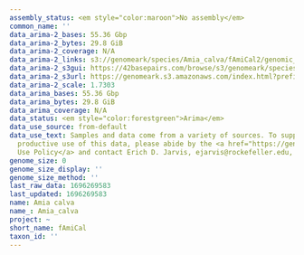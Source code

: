 ```yaml
---
assembly_status: <em style="color:maroon">No assembly</em>
common_name: ''
data_arima-2_bases: 55.36 Gbp
data_arima-2_bytes: 29.8 GiB
data_arima-2_coverage: N/A
data_arima-2_links: s3://genomeark/species/Amia_calva/fAmiCal2/genomic_data/arima/<br>
data_arima-2_s3gui: https://42basepairs.com/browse/s3/genomeark/species/Amia_calva/fAmiCal2/genomic_data/arima/
data_arima-2_s3url: https://genomeark.s3.amazonaws.com/index.html?prefix=species/Amia_calva/fAmiCal2/genomic_data/arima/
data_arima-2_scale: 1.7303
data_arima_bases: 55.36 Gbp
data_arima_bytes: 29.8 GiB
data_arima_coverage: N/A
data_status: <em style="color:forestgreen">Arima</em>
data_use_source: from-default
data_use_text: Samples and data come from a variety of sources. To support fair and
  productive use of this data, please abide by the <a href="https://genome10k.soe.ucsc.edu/data-use-policies/">Data
  Use Policy</a> and contact Erich D. Jarvis, ejarvis@rockefeller.edu, with any questions.
genome_size: 0
genome_size_display: ''
genome_size_method: ''
last_raw_data: 1696269583
last_updated: 1696269583
name: Amia calva
name_: Amia_calva
project: ~
short_name: fAmiCal
taxon_id: ''
---
```

